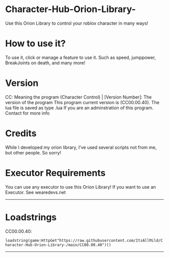 # Character-Hub-Orion-Library-
Use this Orion Library to control your roblox character in many ways!


# How to use it?
To use it, click or manage a feature to use it. Such as speed, jumppower, BreakJoints on death, and many more!

# Version
CC: Meaning the program (Character Control) | [Version Number]: The version of the program
This program current version is (CC00.00.40).
The lua file is saved as type .lua
If you are an adminstration of this program. Contact for more info

# Credits
While I developed my orion library, I've used several scripts not from me, but other people. So sorry!

# Executor Requirements
You can use any executor to use this Orion Library! If you want to use an Executor. See wearedevs.net

***

# Loadstrings
CC00.00.40: 

`loadstring(game:HttpGet"https://raw.githubusercontent.com/ItsAllMild/Character-Hub-Orion-Library-/main/CC00.00.40")()`
***

